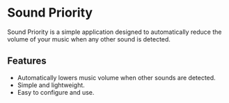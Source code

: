 # Sound Priority

Sound Priority is a simple application designed to automatically reduce the volume of your music when any other sound is detected.

## Features

- Automatically lowers music volume when other sounds are detected.
- Simple and lightweight.
- Easy to configure and use.
